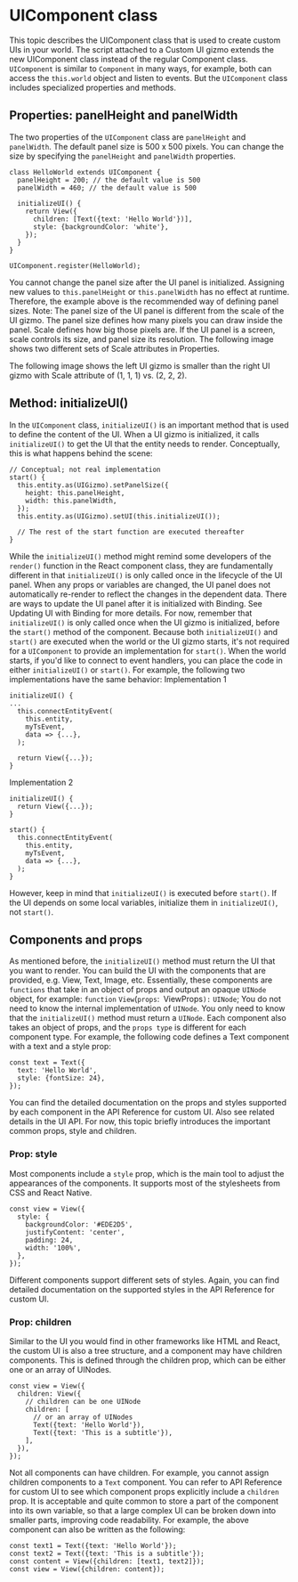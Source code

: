 # UIComponent class

This topic describes the UIComponent class that is used to create custom UIs in your world. The script attached to a Custom UI gizmo extends the new UIComponent class instead of the regular Component class. `UIComponent` is similar to `Component` in many ways, for example, both can access the `this.world` object and listen to events. But the `UIComponent` class includes specialized properties and methods.

## Properties: panelHeight and panelWidth

The two properties of the `UIComponent` class are `panelHeight` and `panelWidth`. The default panel size is 500 x 500 pixels. You can change the size by specifying the `panelHeight` and `panelWidth` properties.

```
class HelloWorld extends UIComponent {
  panelHeight = 200; // the default value is 500
  panelWidth = 460; // the default value is 500

  initializeUI() {
    return View({
      children: [Text({text: 'Hello World'})],
      style: {backgroundColor: 'white'},
    });
  }
}

UIComponent.register(HelloWorld);
```

You cannot change the panel size after the UI panel is initialized. Assigning new values to `this.panelHeight` or `this.panelWidth` has no effect at runtime. Therefore, the example above is the recommended way of defining panel sizes. Note: The panel size of the UI panel is different from the scale of the UI gizmo. The panel size defines how many pixels you can draw inside the panel. Scale defines how big those pixels are. If the UI panel is a screen, scale controls its size, and panel size its resolution. The following image shows two different sets of Scale attributes in Properties.

The following image shows the left UI gizmo is smaller than the right UI gizmo with Scale attribute of (1, 1, 1) vs. (2, 2, 2).

## Method: initializeUI()

In the `UIComponent` class, `initializeUI()` is an important method that is used to define the content of the UI. When a UI gizmo is initialized, it calls `initializeUI()` to get the UI that the entity needs to render. Conceptually, this is what happens behind the scene:

```
// Conceptual; not real implementation
start() {
  this.entity.as(UIGizmo).setPanelSize({
    height: this.panelHeight,
    width: this.panelWidth,
  });
  this.entity.as(UIGizmo).setUI(this.initializeUI());

  // The rest of the start function are executed thereafter
}
```

While the `initializeUI()` method might remind some developers of the `render()` function in the React component class, they are fundamentally different in that `initializeUI()` is only called once in the lifecycle of the UI panel. When any props or variables are changed, the UI panel does not automatically re-render to reflect the changes in the dependent data. There are ways to update the UI panel after it is initialized with Binding. See Updating UI with Binding for more details. For now, remember that `initializeUI()` is only called once when the UI gizmo is initialized, before the `start()` method of the component. Because both `initializeUI()` and `start()` are executed when the world or the UI gizmo starts, it's not required for a `UIComponent` to provide an implementation for `start()`. When the world starts, if you'd like to connect to event handlers, you can place the code in either `initializeUI()` or `start()`. For example, the following two implementations have the same behavior: Implementation 1

```
initializeUI() {
...
  this.connectEntityEvent(
    this.entity,
    myTsEvent,
    data => {...},
  );

  return View({...});
}
```

Implementation 2

```
initializeUI() {
  return View({...});
}

start() {
  this.connectEntityEvent(
    this.entity,
    myTsEvent,
    data => {...},
  );
}
```

However, keep in mind that `initializeUI()` is executed before `start()`. If the UI depends on some local variables, initialize them in `initializeUI()`, not `start()`.

## Components and props

As mentioned before, the `initializeUI()` method must return the UI that you want to render. You can build the UI with the components that are provided, e.g. View, Text, Image, etc. Essentially, these components are `functions` that take in an object of props and output an opaque `UINode` object, for example: `function` `View`(`props`:` `ViewProps`):` `UINode`; You do not need to know the internal implementation of `UINode`. You only need to know that the `initializeUI()` method must return a `UINode`. Each component also takes an object of props, and the `props type` is different for each component type. For example, the following code defines a Text component with a text and a style prop:

```
const text = Text({
  text: 'Hello World',
  style: {fontSize: 24},
});
```

You can find the detailed documentation on the props and styles supported by each component in the API Reference for custom UI. Also see related details in the UI API. For now, this topic briefly introduces the important common props, style and children.

### Prop: style

Most components include a `style` prop, which is the main tool to adjust the appearances of the components. It supports most of the stylesheets from CSS and React Native.

```
const view = View({
  style: {
    backgroundColor: '#EDE2D5',
    justifyContent: 'center',
    padding: 24,
    width: '100%',
  },
});
```

Different components support different sets of styles. Again, you can find detailed documentation on the supported styles in the API Reference for custom UI.

### Prop: children

Similar to the UI you would find in other frameworks like HTML and React, the custom UI is also a tree structure, and a component may have children components. This is defined through the children prop, which can be either one or an array of UINodes.

```
const view = View({
  children: View({
    // children can be one UINode
    children: [
      // or an array of UINodes
      Text({text: 'Hello World'}),
      Text({text: 'This is a subtitle'}),
    ],
  }),
});
```

Not all components can have children. For example, you cannot assign children components to a `Text` component. You can refer to API Reference for custom UI to see which component props explicitly include a `children` prop. It is acceptable and quite common to store a part of the component into its own variable, so that a large complex UI can be broken down into smaller parts, improving code readability. For example, the above component can also be written as the following:

```
const text1 = Text({text: 'Hello World'});
const text2 = Text({text: 'This is a subtitle'});
const content = View({children: [text1, text2]});
const view = View({children: content});
```
